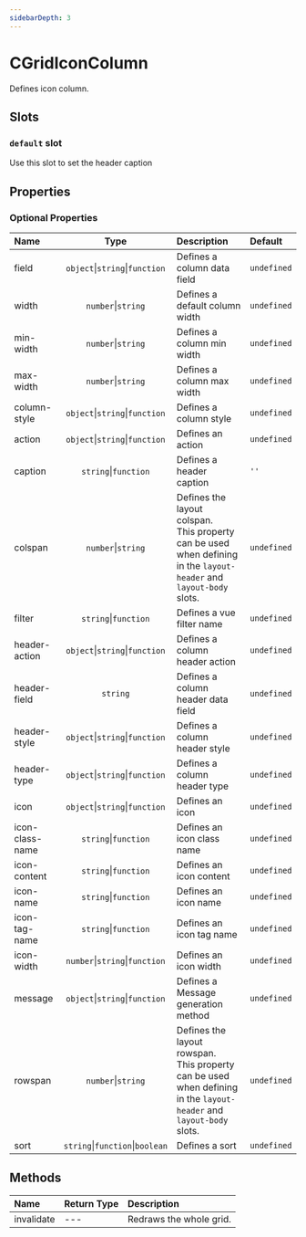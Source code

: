 ```yaml
---
sidebarDepth: 3
---
```


# CGridIconColumn

Defines icon column.

## Slots

<!-- SLOT_DEFAULT_START -->

### `default` slot

Use this slot to set the header caption

<!-- SLOT_DEFAULT_END -->

## Properties

<!-- PROPS_TABLE_START -->

### Optional Properties

| Name            |                  Type                   | Description                                                                                                            | Default     |
| :-------------- | :-------------------------------------: | :--------------------------------------------------------------------------------------------------------------------- | :---------- |
| field           | `object`&#124;`string`&#124;`function`  | Defines a column data field                                                                                            | `undefined` |
| width           |         `number`&#124;`string`          | Defines a default column width                                                                                         | `undefined` |
| min-width       |         `number`&#124;`string`          | Defines a column min width                                                                                             | `undefined` |
| max-width       |         `number`&#124;`string`          | Defines a column max width                                                                                             | `undefined` |
| column-style    | `object`&#124;`string`&#124;`function`  | Defines a column style                                                                                                 | `undefined` |
| action          | `object`&#124;`string`&#124;`function`  | Defines an action                                                                                                      | `undefined` |
| caption         |        `string`&#124;`function`         | Defines a header caption                                                                                               | `''`        |
| colspan         |         `number`&#124;`string`          | Defines the layout colspan.<br>This property can be used when defining in the `layout-header` and `layout-body` slots. | `undefined` |
| filter          |        `string`&#124;`function`         | Defines a vue filter name                                                                                              | `undefined` |
| header-action   | `object`&#124;`string`&#124;`function`  | Defines a column header action                                                                                         | `undefined` |
| header-field    |                `string`                 | Defines a column header data field                                                                                     | `undefined` |
| header-style    | `object`&#124;`string`&#124;`function`  | Defines a column header style                                                                                          | `undefined` |
| header-type     | `object`&#124;`string`&#124;`function`  | Defines a column header type                                                                                           | `undefined` |
| icon            | `object`&#124;`string`&#124;`function`  | Defines an icon                                                                                                        | `undefined` |
| icon-class-name |        `string`&#124;`function`         | Defines an icon class name                                                                                             | `undefined` |
| icon-content    |        `string`&#124;`function`         | Defines an icon content                                                                                                | `undefined` |
| icon-name       |        `string`&#124;`function`         | Defines an icon name                                                                                                   | `undefined` |
| icon-tag-name   |        `string`&#124;`function`         | Defines an icon tag name                                                                                               | `undefined` |
| icon-width      | `number`&#124;`string`&#124;`function`  | Defines an icon width                                                                                                  | `undefined` |
| message         | `object`&#124;`string`&#124;`function`  | Defines a Message generation method                                                                                    | `undefined` |
| rowspan         |         `number`&#124;`string`          | Defines the layout rowspan.<br>This property can be used when defining in the `layout-header` and `layout-body` slots. | `undefined` |
| sort            | `string`&#124;`function`&#124;`boolean` | Defines a sort                                                                                                         | `undefined` |

<!-- PROPS_TABLE_END -->

## Methods

<!-- METHODS_TABLE_START -->

| Name       | Return Type | Description             |
| :--------- | :---------- | :---------------------- |
| invalidate | ---         | Redraws the whole grid. |

<!-- METHODS_TABLE_END -->
